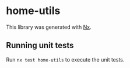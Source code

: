 # home-utils

This library was generated with [Nx](https://nx.dev).

## Running unit tests

Run `nx test home-utils` to execute the unit tests.
